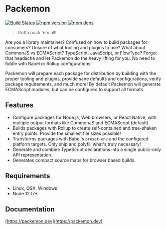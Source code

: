 # Packemon

[![Build Status](https://github.com/milesj/packemon/workflows/Build/badge.svg)](https://github.com/milesj/packemon/actions?query=branch%3Amaster)
[![npm version](https://badge.fury.io/js/packemon.svg)](https://www.npmjs.com/package/packemon)
[![npm deps](https://david-dm.org/milesj/packemon.svg)](https://www.npmjs.com/package/packemon)

> Gotta pack 'em all!

Are you a library maintainer? Confused on how to build packages for consumers? Unsure of what
tooling and plugins to use? What about CommonJS vs ECMAScript? TypeScript, JavaScript, or FlowType?
Forget that headache and let Packemon do the heavy lifting for you. No need to fiddle with Babel or
Rollup configurations!

Packemon will prepare each package for distribution by building with the proper tooling and plugins,
provide sane defaults and configurations, verify package requirements, and much more! By default
Packemon will generate ECMAScript modules, but can be configured to support all formats.

## Features

- Configure packages for Node.js, Web browsers, or React Native, with multiple output formats like
  CommonJS and ECMAScript (default).
- Builds packages with Rollup to create self-contained and tree-shaken entry points. Provide the
  smallest file sizes possible!
- Transforms packages with Babel's `preset-env` and the configured platform targets. Only ship and
  polyfill what's truly necessary!
- Generate and combine TypeScript declarations into a single public-only API representation.
- Generates compact source maps for browser based builds.

## Requirements

- Linux, OSX, Windows
- Node 12.17+

## Documentation

[https://packemon.dev](https://packemon.dev)
